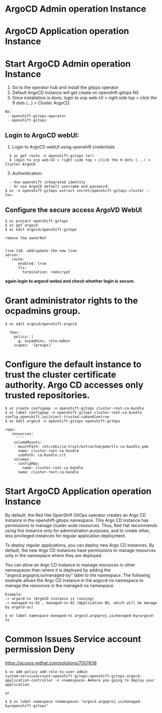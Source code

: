 # ArgoCD Admin operation Instance
# ArgoCD Application operation Instance



#  Start ArgoCD Admin operation Instance

1) Go to the operator hub and install the gitops operator 
2) Default ArgoCD instance will get create on openshift-gitops NS
3) Once installation is done, login to ocp web-UI > right side top > click the 9 dots (...) > Cluster ArgoCD.
```
NS: 
 - openshift-gitops-operator
 - openshift-gitops
```

## Login to ArgoCD webUI:

1) Login to ArgoCD webUI using openshift credentials
```
  $ oc get route -n openshift-gitops (or) 
  $ login to ocp web-UI > right side top > click the 9 dots (...) > Cluster ArgoCD
```
3) Authentication:
```
  - Use openshift integrated identity 
  - Or use ArgoCD default username and password:
$ oc -n openshift-gitops extract secret/openshift-gitops-cluster --to=-
```


## Configure the secure access ArgoVD WebUI
```
$ oc project openshift-gitops
$ oc get argocd
$ oc edit argocd/openshift-gitops

remove the ownerRef 
  

line 118. add/update the new line
server:
   route:
      enabled: true
      tls:
        termination: reencrypt
```

**again login to argocd webui and check whether login is secure.**


# Grant administrator rights to the ocpadmins group.
```
$ oc edit argocd/openshift-argocd

  rbac:
    policy: |
      g, ocpadmins, role:admin
    scopes: '[groups]'
```


# Configure the default instance to trust the cluster certificate authority. Argo CD accesses only trusted repositories.
```
$ oc create configmap -n openshift-gitops cluster-root-ca-bundle
$ oc label configmap -n openshift-gitops cluster-root-ca-bundle config.openshift.io/inject-trusted-cabundle=true
$ oc edit argocd -n openshift-gitops openshift-gitops

repo: 
   resources:
     ''''
    volumeMounts:
    - mountPath: /etc/pki/ca-trust/extracted/pem/tls-ca-bundle.pem
      name: cluster-root-ca-bundle
      subPath: ca-bundle.crt
    volumes:
    - configMap:
        name: cluster-root-ca-bundle
      name: cluster-root-ca-bundle
```






# Start ArgoCD Application operation Instance

By default, the Red Hat OpenShift GitOps operator creates an Argo CD instance in the openshift-gitops namespace. 
This Argo CD instance has permissions to manage cluster-wide resources. Thus, Red Hat recommends using this instance only for 
administration purposes, and to create other, less privileged instances for regular application deployment.

To deploy regular applications, you can deploy new Argo CD instances. By default, the new Argo CD instances have permissions to manage 
resources only in the namespace where they are deployed.

You can allow an Argo CD instance to manage resources in other namespaces than where it is deployed by adding the 
"argocd.argoproj.io/managed-by" label to the namespace. The following example allows the Argo CD instance in the argocd-ns namespace to 
manage the resources in the managed-ns namespace.
```
Example: 
-> argocd-ns (ArgoCD instance is running)
-> managed-ns-01 , managed-ns-02 (Application NS, which will be manage by argocd-ns)

$ oc label namespace managed-ns argocd.argoproj.io/managed-by=argocd-ns
```


# Common Issues Service account permission Deny






https://access.redhat.com/solutions/7007638
```
$ oc adm policy add-role-to-user admin system:serviceaccount:openshift-gitops:openshift-gitops-argocd-application-controller -n <namespace> #where you going to deploy your application.

or

$ $ oc label namespace <namespace> "argocd.argoproj.io/managed-by=openshift-gitops"
```

